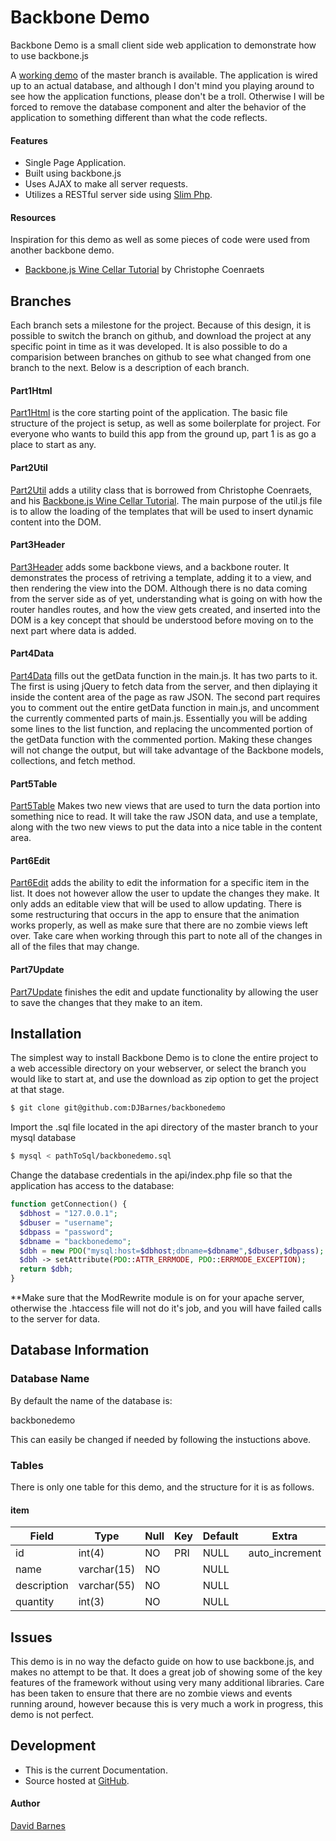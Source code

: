 Backbone Demo
=============

Backbone Demo is a small client side web application to demonstrate how to use backbone.js

A [working demo](http://barnesbrothers.homeserver.com/backbonedemo) of the master branch is available.
The application is wired up to an actual database, and although I don't mind you playing around to see how the application functions, please don't be a troll. Otherwise I will be forced to remove the database component and alter the behavior of the application to something different than what the code reflects.

#### Features

* Single Page Application.
* Built using backbone.js
* Uses AJAX to make all server requests.
* Utilizes a RESTful server side using [Slim Php](http://www.slimframework.com/).

#### Resources

Inspiration for this demo as well as some pieces of code were used from another backbone demo.

* [Backbone.js Wine Cellar Tutorial](http://coenraets.org/blog/2011/12/backbone-js-wine-cellar-tutorial-part-1-getting-started/) by Christophe Coenraets

Branches
--------
Each branch sets a milestone for the project. Because of this design, it
is possible to switch the branch on github, and download the project at
any specific point in time as it was developed. It is also possible to
do a comparision between branches on github to see what changed from one
branch to the next. Below is a description of each branch.

#### Part1Html

[Part1Html](https://github.com/DJBarnes/backbonedemo/tree/part1html) is the core starting point of the application. The basic
file structure of the project is setup, as well as some boilerplate for
project. For everyone who wants to build this app from the ground up,
part 1 is as go a place to start as any.

#### Part2Util

[Part2Util](https://github.com/DJBarnes/backbonedemo/tree/part2util) adds a utility class that is borrowed from Christophe
Coenraets, and his [Backbone.js Wine Cellar Tutorial](http://coenraets.org/blog/2011/12/backbone-js-wine-cellar-tutorial-part-1-getting-started/). The main purpose of the util.js file is to allow the loading of the templates that will be used to insert dynamic content into the DOM.

#### Part3Header

[Part3Header](https://github.com/DJBarnes/backbonedemo/tree/part3header) adds some backbone views, and a backbone router. It
demonstrates the process of retriving a template, adding it to a view,
and then rendering the view into the DOM. Although there is no data
coming from the server side as of yet, understanding what is going on
with how the router handles routes, and how the view gets created, and
inserted into the DOM is a key concept that should be understood before
moving on to the next part where data is added.

#### Part4Data

[Part4Data](https://github.com/DJBarnes/backbonedemo/tree/part4data) fills out the getData function in the main.js. It has two
parts to it. The first is using jQuery to fetch data from the server,
and then diplaying it inside the content area of the page as raw JSON.
The second part requires you to comment out the entire getData function
in main.js, and uncomment the currently commented parts of main.js.
Essentially you will be adding some lines to the list function, and
replacing the uncommented portion of the getData function with the
commented portion. Making these changes will not change the output, but
will take advantage of the Backbone models, collections, and fetch
method.

#### Part5Table

[Part5Table](https://github.com/DJBarnes/backbonedemo/tree/part5table) Makes two new views that are used to turn the data
portion into something nice to read. It will take the raw JSON data, and
use a template, along with the two new views to put the data into a nice
table in the content area.

#### Part6Edit

[Part6Edit](https://github.com/DJBarnes/backbonedemo/tree/part6edit) adds the ability to edit the information for a specific
item in the list. It does not however allow the user to update the
changes they make. It only adds an editable view that will be used to
allow updating. There is some restructuring that occurs in the app to
ensure that the animation works properly, as well as make sure that
there are no zombie views left over. Take care when working through this
part to note all of the changes in all of the files that may change.

#### Part7Update

[Part7Update](https://github.com/DJBarnes/backbonedemo/tree/part7update) finishes the edit and update functionality by allowing
the user to save the changes that they make to an item.

Installation
------------

The simplest way to install Backbone Demo is to clone the entire project to a web accessible directory on your webserver, or select the branch you would like to start at, and use the download as zip option to get the project at that stage.

```bash
$ git clone git@github.com:DJBarnes/backbonedemo
```

Import the .sql file located in the api directory of the master branch to your mysql database

```bash
$ mysql < pathToSql/backbonedemo.sql
```

Change the database credentials in the api/index.php file so that the
application has access to the database:

```php
function getConnection() {
  $dbhost = "127.0.0.1";
  $dbuser = "username";
  $dbpass = "password";
  $dbname = "backbonedemo";
  $dbh = new PDO("mysql:host=$dbhost;dbname=$dbname",$dbuser,$dbpass);
  $dbh -> setAttribute(PDO::ATTR_ERRMODE, PDO::ERRMODE_EXCEPTION);
  return $dbh;
}
```
**Make sure that the ModRewrite module is on for your apache server,
otherwise the .htaccess file will not do it's job, and you will have
failed calls to the server for data.

## Database Information
### Database Name
By default the name of the database is: 

backbonedemo

This can easily be changed if needed by following the instuctions above.

### Tables

There is only one table for this demo, and the structure for it is as follows.

#### item

| Field               | Type             | Null | Key | Default             | Extra          |
|---------------------|------------------|------|-----|---------------------|----------------|
| id                  | int(4)           | NO   | PRI | NULL                | auto_increment |
| name                | varchar(15)      | NO   |     | NULL                |                |
| description         | varchar(55)      | NO   |     | NULL                |                |
| quantity            | int(3)           | NO   |     | NULL                |                |

Issues
------

This demo is in no way the defacto guide on how to use backbone.js, and
makes no attempt to be that. It does a great job of showing some of the
key features of the framework without using very many additional libraries.
Care has been taken to ensure that there are no zombie views and events
running around, however because this is very much a work in progress,
this demo is not perfect.

Development
-----------

* This is the current Documentation.
* Source hosted at [GitHub](https://github.com/DJBarnes/backbonedemo).

#### Author

[David Barnes](https://github.com/DJBarnes)
